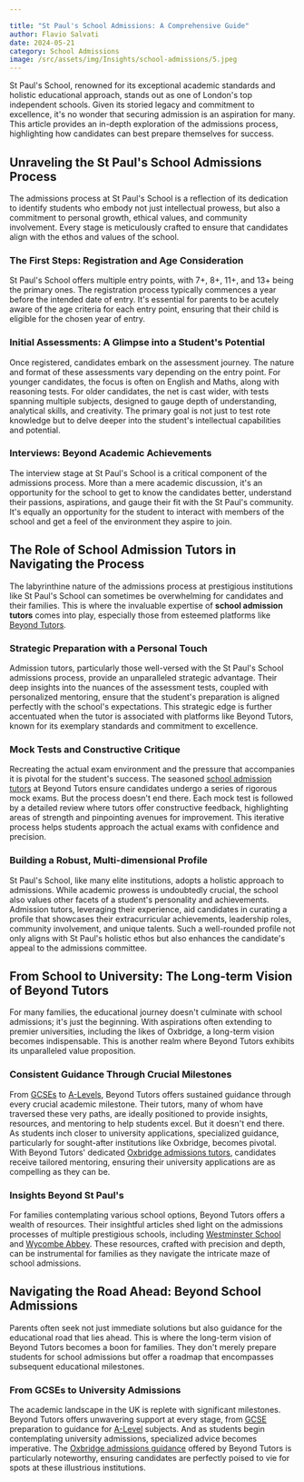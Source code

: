 ```yaml
---

title: "St Paul's School Admissions: A Comprehensive Guide"
author: Flavio Salvati
date: 2024-05-21
category: School Admissions
image: /src/assets/img/Insights/school-admissions/5.jpeg
---
```




St Paul's School, renowned for its exceptional academic standards and holistic educational approach, stands out as one of London's top independent schools. Given its storied legacy and commitment to excellence, it's no wonder that securing admission is an aspiration for many. This article provides an in-depth exploration of the admissions process, highlighting how candidates can best prepare themselves for success.

## Unraveling the St Paul's School Admissions Process

The admissions process at St Paul's School is a reflection of its dedication to identify students who embody not just intellectual prowess, but also a commitment to personal growth, ethical values, and community involvement. Every stage is meticulously crafted to ensure that candidates align with the ethos and values of the school.

### The First Steps: Registration and Age Consideration

St Paul's School offers multiple entry points, with 7+, 8+, 11+, and 13+ being the primary ones. The registration process typically commences a year before the intended date of entry. It's essential for parents to be acutely aware of the age criteria for each entry point, ensuring that their child is eligible for the chosen year of entry.

### Initial Assessments: A Glimpse into a Student's Potential

Once registered, candidates embark on the assessment journey. The nature and format of these assessments vary depending on the entry point. For younger candidates, the focus is often on English and Maths, along with reasoning tests. For older candidates, the net is cast wider, with tests spanning multiple subjects, designed to gauge depth of understanding, analytical skills, and creativity. The primary goal is not just to test rote knowledge but to delve deeper into the student's intellectual capabilities and potential.

### Interviews: Beyond Academic Achievements

The interview stage at St Paul's School is a critical component of the admissions process. More than a mere academic discussion, it's an opportunity for the school to get to know the candidates better, understand their passions, aspirations, and gauge their fit with the St Paul's community. It's equally an opportunity for the student to interact with members of the school and get a feel of the environment they aspire to join.

## The Role of School Admission Tutors in Navigating the Process

The labyrinthine nature of the admissions process at prestigious institutions like St Paul's School can sometimes be overwhelming for candidates and their families. This is where the invaluable expertise of **school admission tutors** comes into play, especially those from esteemed platforms like [Beyond Tutors](https://www.beyond-tutors.com).

### Strategic Preparation with a Personal Touch

Admission tutors, particularly those well-versed with the St Paul's School admissions process, provide an unparalleled strategic advantage. Their deep insights into the nuances of the assessment tests, coupled with personalized mentoring, ensure that the student's preparation is aligned perfectly with the school's expectations. This strategic edge is further accentuated when the tutor is associated with platforms like Beyond Tutors, known for its exemplary standards and commitment to excellence.

### Mock Tests and Constructive Critique

Recreating the actual exam environment and the pressure that accompanies it is pivotal for the student's success. The seasoned [school admission tutors](https://www.beyond-tutors.com/school-admissions.html) at Beyond Tutors ensure candidates undergo a series of rigorous mock exams. But the process doesn't end there. Each mock test is followed by a detailed review where tutors offer constructive feedback, highlighting areas of strength and pinpointing avenues for improvement. This iterative process helps students approach the actual exams with confidence and precision.

### Building a Robust, Multi-dimensional Profile

St Paul's School, like many elite institutions, adopts a holistic approach to admissions. While academic prowess is undoubtedly crucial, the school also values other facets of a student's personality and achievements. Admission tutors, leveraging their experience, aid candidates in curating a profile that showcases their extracurricular achievements, leadership roles, community involvement, and unique talents. Such a well-rounded profile not only aligns with St Paul's holistic ethos but also enhances the candidate's appeal to the admissions committee.

## From School to University: The Long-term Vision of Beyond Tutors

For many families, the educational journey doesn't culminate with school admissions; it's just the beginning. With aspirations often extending to premier universities, including the likes of Oxbridge, a long-term vision becomes indispensable. This is another realm where Beyond Tutors exhibits its unparalleled value proposition.

### Consistent Guidance Through Crucial Milestones

From [GCSEs](https://www.beyond-tutors.com/GCSE.html) to [A-Levels](https://www.beyond-tutors.com/A-Levels.html), Beyond Tutors offers sustained guidance through every crucial academic milestone. Their tutors, many of whom have traversed these very paths, are ideally positioned to provide insights, resources, and mentoring to help students excel. But it doesn't end there. As students inch closer to university applications, specialized guidance, particularly for sought-after institutions like Oxbridge, becomes pivotal. With Beyond Tutors' dedicated [Oxbridge admissions tutors](https://www.beyond-tutors.com/university-admission/oxbridge.html), candidates receive tailored mentoring, ensuring their university applications are as compelling as they can be.

### Insights Beyond St Paul's

For families contemplating various school options, Beyond Tutors offers a wealth of resources. Their insightful articles shed light on the admissions processes of multiple prestigious schools, including [Westminster School](https://www.beyond-tutors.com/resources/insights/school-admissions/westminster-school.html) and [Wycombe Abbey](https://www.beyond-tutors.com/resources/insights/school-admissions/wycombe-abbey.html). These resources, crafted with precision and depth, can be instrumental for families as they navigate the intricate maze of school admissions.

## Navigating the Road Ahead: Beyond School Admissions

Parents often seek not just immediate solutions but also guidance for the educational road that lies ahead. This is where the long-term vision of Beyond Tutors becomes a boon for families. They don't merely prepare students for school admissions but offer a roadmap that encompasses subsequent educational milestones.

### From GCSEs to University Admissions

The academic landscape in the UK is replete with significant milestones. Beyond Tutors offers unwavering support at every stage, from [GCSE](https://www.beyond-tutors.com/GCSE.html) preparation to guidance for [A-Level](https://www.beyond-tutors.com/A-Levels.html) subjects. And as students begin contemplating university admissions, specialized advice becomes imperative. The [Oxbridge admissions guidance](https://www.beyond-tutors.com/university-admission/oxbridge.html) offered by Beyond Tutors is particularly noteworthy, ensuring candidates are perfectly poised to vie for spots at these illustrious institutions.